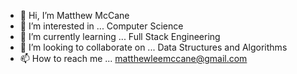 - 👋 Hi, I’m Matthew McCane
- 👀 I’m interested in ... Computer Science
- 🌱 I’m currently learning ... Full Stack Engineering
- 💞️ I’m looking to collaborate on ... Data Structures and Algorithms
- 📫 How to reach me ... matthewleemccane@gmail.com

<!---
DakuwoN/DakuwoN is a ✨ special ✨ repository because its `README.md` (this file) appears on your GitHub profile.
You can click the Preview link to take a look at your changes.
--->
